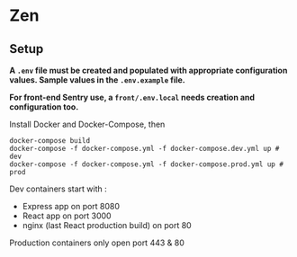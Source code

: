 # Zen

## Setup

**A `.env` file must be created and populated with appropriate configuration values. Sample values in the `.env.example` file.**

**For front-end Sentry use, a `front/.env.local` needs creation and configuration too.**

Install Docker and Docker-Compose, then

```
docker-compose build
docker-compose -f docker-compose.yml -f docker-compose.dev.yml up # dev
docker-compose -f docker-compose.yml -f docker-compose.prod.yml up # prod
```

Dev containers start with :

- Express app on port 8080
- React app on port 3000
- nginx (last React production build) on port 80

Production containers only open port 443 & 80
